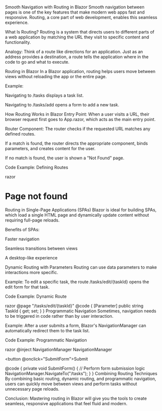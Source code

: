 Smooth Navigation with Routing in Blazor
Smooth navigation between pages is one of the key features that make modern web apps fast and responsive. Routing, a core part of web development, enables this seamless experience.

What Is Routing?
Routing is a system that directs users to different parts of a web application by matching the URL they visit to specific content and functionality.

Analogy: Think of a route like directions for an application. Just as an address provides a destination, a route tells the application where in the code to go and what to execute.

Routing in Blazor
In a Blazor application, routing helps users move between views without reloading the app or the entire page.

Example:

Navigating to /tasks displays a task list.

Navigating to /tasks/add opens a form to add a new task.

How Routing Works in Blazor
Entry Point: When a user visits a URL, their browser request first goes to App.razor, which acts as the main entry point.

Router Component: The router checks if the requested URL matches any defined routes.

If a match is found, the router directs the appropriate component, binds parameters, and creates content for the user.

If no match is found, the user is shown a "Not Found" page.

Code Example: Defining Routes

razor
<Router AppAssembly="@typeof(Program).Assembly">
    <Found>
        <RouteView RouteData="@routeData" DefaultLayout="@typeof(MainLayout)" />
    </Found>
    <NotFound>
        <h1>Page not found</h1>
    </NotFound>
</Router>
Routing in Single-Page Applications (SPAs)
Blazor is ideal for building SPAs, which load a single HTML page and dynamically update content without requiring full-page reloads.

Benefits of SPAs:

Faster navigation

Seamless transitions between views

A desktop-like experience

Dynamic Routing with Parameters
Routing can use data parameters to make interactions more specific.

Example: To edit a specific task, the route /tasks/edit/{taskId} opens the edit form for that task.

Code Example: Dynamic Route

razor
@page "/tasks/edit/{taskId}"
@code {
    [Parameter]
    public string TaskId { get; set; }
}
Programmatic Navigation
Sometimes, navigation needs to be triggered in code rather than by user interaction.

Example: After a user submits a form, Blazor's NavigationManager can automatically redirect them to the task list.

Code Example: Programmatic Navigation

razor
@inject NavigationManager NavigationManager

<button @onclick="SubmitForm">Submit</button>

@code {
    private void SubmitForm()
    {
        // Perform form submission logic
        NavigationManager.NavigateTo("/tasks");
    }
}
Combining Routing Techniques
By combining basic routing, dynamic routing, and programmatic navigation, users can quickly move between views and perform tasks without unnecessary page reloads.

Conclusion: Mastering routing in Blazor will give you the tools to create seamless, responsive applications that feel fluid and modern.
